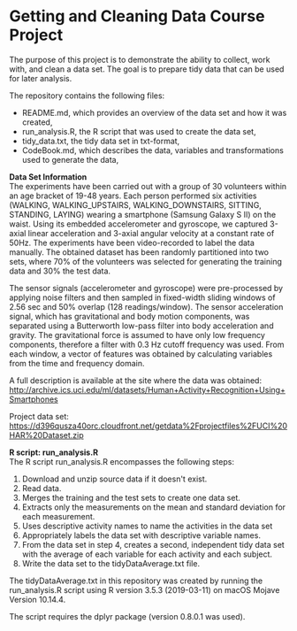 <b><h1>Getting and Cleaning Data Course Project</b></h1>

The purpose of this project is to demonstrate the ability to collect, work with, and clean a data set. The goal is to prepare tidy data that can be used for later analysis. 

The repository contains the following files:
- README.md, which provides an overview of the data set and how it was created,
- run_analysis.R, the R script that was used to create the data set,
- tidy_data.txt, the tidy data set in txt-format,
- CodeBook.md, which describes the data, variables and transformations used to generate the data,

<b>Data Set Information </b><BR>
The experiments have been carried out with a group of 30 volunteers within an age bracket of 19-48 years. Each person performed six activities (WALKING, WALKING_UPSTAIRS, WALKING_DOWNSTAIRS, SITTING, STANDING, LAYING) wearing a smartphone (Samsung Galaxy S II) on the waist. Using its embedded accelerometer and gyroscope, we captured 3-axial linear acceleration and 3-axial angular velocity at a constant rate of 50Hz. The experiments have been video-recorded to label the data manually. The obtained dataset has been randomly partitioned into two sets, where 70% of the volunteers was selected for generating the training data and 30% the test data. 

The sensor signals (accelerometer and gyroscope) were pre-processed by applying noise filters and then sampled in fixed-width sliding windows of 2.56 sec and 50% overlap (128 readings/window). The sensor acceleration signal, which has gravitational and body motion components, was separated using a Butterworth low-pass filter into body acceleration and gravity. The gravitational force is assumed to have only low frequency components, therefore a filter with 0.3 Hz cutoff frequency was used. From each window, a vector of features was obtained by calculating variables from the time and frequency domain.

A full description is available at the site where the data was obtained: http://archive.ics.uci.edu/ml/datasets/Human+Activity+Recognition+Using+Smartphones

Project data set: https://d396qusza40orc.cloudfront.net/getdata%2Fprojectfiles%2FUCI%20HAR%20Dataset.zip

<b>R script: run_analysis.R</b><BR>
The R script run_analysis.R encompasses the following steps:
1. Download and unzip source data if it doesn't exist. 
2. Read data.
3. Merges the training and the test sets to create one data set.
4. Extracts only the measurements on the mean and standard deviation for each measurement.
5. Uses descriptive activity names to name the activities in the data set
6. Appropriately labels the data set with descriptive variable names.
7. From the data set in step 4, creates a second, independent tidy data set with the average of each variable for each activity       and each subject.
8. Write the data set to the tidyDataAverage.txt file.

The tidyDataAverage.txt in this repository was created by running the run_analysis.R script using R version 3.5.3 (2019-03-11) on macOS Mojave Version 10.14.4.

The script requires the dplyr package (version 0.8.0.1 was used).

